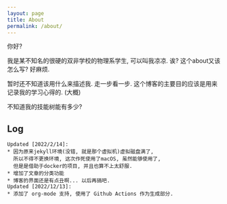 ```yaml
---
layout: page
title: About
permalink: /about/
---
```


你好? 

我是某不知名的很硬的双非学校的物理系学生, 可以叫我凉凉. 
诶? 这个about又该怎么写? 好麻烦.

暂时还不知道该用什么来描述我. 走一步看一步. 
这个博客的主要目的应该是用来记录我的学习心得的. 
(大概)

不知道我的技能树能有多少? 

## Log
```
Updated [2022/2/14]: 
* 因为原来jekyll环境(没错, 就是那个虚拟机)虚拟磁盘满了, 
  所以不得不更换环境, 这次作死使用了macOS, 虽然能够使用了, 
  但是是借助于docker的项目, 并且也算不上太舒服. 
* 增加了文章的分类功能
* 博客的界面还是有点丑啊... 以后再搞吧. 
Updated [2022/12/13]:
* 添加了 org-mode 支持, 使用了 Github Actions 作为生成部分. 
```
